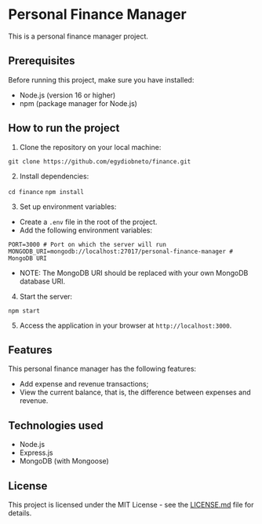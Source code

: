 # Personal Finance Manager

This is a personal finance manager project.

## Prerequisites

Before running this project, make sure you have installed:

- Node.js (version 16 or higher)
- npm (package manager for Node.js)

## How to run the project

1. Clone the repository on your local machine:

`git clone https://github.com/egydiobneto/finance.git`

2. Install dependencies:

`cd finance`
`npm install`

3. Set up environment variables:

- Create a `.env` file in the root of the project.
- Add the following environment variables:

`PORT=3000 # Port on which the server will run 
MONGODB_URI=mongodb://localhost:27017/personal-finance-manager # MongoDB URI`

- NOTE: The MongoDB URI should be replaced with your own MongoDB database URI.

4. Start the server:

`npm start`

5. Access the application in your browser at `http://localhost:3000`.

## Features

This personal finance manager has the following features:

- Add expense and revenue transactions;
- View the current balance, that is, the difference between expenses and revenue.

## Technologies used

- Node.js
- Express.js
- MongoDB (with Mongoose)

## License

This project is licensed under the MIT License - see the [LICENSE.md](LICENSE.md) file for details.
